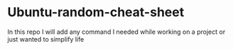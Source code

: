 # Ubuntu-random-cheat-sheet
In this repo I will add any command I needed while working on a project or just wanted to simplify life 

